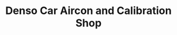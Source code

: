 ---
title: "Denso Car Aircon and Calibration Shop"
url: /cabanatuan-city/denso-car-aircon-and-calibration-shop/
shop: car repair
---